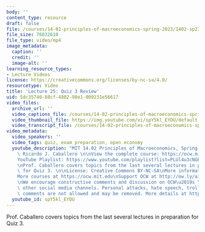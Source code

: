 ```yaml
---
body: ''
content_type: resource
draft: false
file: /courses/14-02-principles-of-macroeconomics-spring-2023/1402-sp23-lecture-25-v2_360p_16_9.mp4
file_size: 76832610
file_type: video/mp4
image_metadata:
  caption: ''
  credit: ''
  image-alt: ''
learning_resource_types:
- Lecture Videos
license: https://creativecommons.org/licenses/by-nc-sa/4.0/
resourcetype: Video
title: 'Lecture 25: Quiz 3 Review'
uid: 5dc35740-88cf-4802-98e1-009231e56617
video_files:
  archive_url: ''
  video_captions_file: /courses/14-02-principles-of-macroeconomics-spring-2023/1QbzhY9YfW0yLAFv2SXkwFK3hqg-eh7oX_transcript.webvtt
  video_thumbnail_file: https://img.youtube.com/vi/spY5kl_EYDU/default.jpg
  video_transcript_file: /courses/14-02-principles-of-macroeconomics-spring-2023/1QbzhY9YfW0yLAFv2SXkwFK3hqg-eh7oX_transcript.pdf
video_metadata:
  video_speakers: ''
  video_tags: quiz, exam preparation, open economy
  youtube_description: "MIT 14.02 Principles of Macroeconomics, Spring 2023\nInstructor:\
    \ Ricardo J. Caballero \n\nView the complete course: https://ocw.mit.edu/courses/14-02-principles-of-macroeconomics-spring-2023/\n\
    YouTube Playlist: https://www.youtube.com/playlist?list=PLUl4u3cNGP62EXoZ4B3_Ob7lRRwpGQxkb\n\
    \nProf. Caballero covers topics from the last several lectures in preparation\
    \ for Quiz 3. \n\nLicense: Creative Commons BY-NC-SA\nMore information at https://ocw.mit.edu/terms\n\
    More courses at https://ocw.mit.edu\nSupport OCW at http://ow.ly/a1If50zVRlQ\n\
    \nWe encourage constructive comments and discussion on OCW\u2019s YouTube and\
    \ other social media channels. Personal attacks, hate speech, trolling, and inappropriate\
    \ comments are not allowed and may be removed. More details at https://ocw.mit.edu/comments."
  youtube_id: spY5kl_EYDU
---
```

Prof. Caballero covers topics from the last several lectures in preparation for Quiz 3.